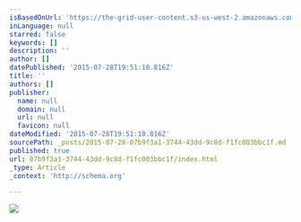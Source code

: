 ```yaml
---
isBasedOnUrl: 'https://the-grid-user-content.s3-us-west-2.amazonaws.com/3bf3fb0c-af94-4ae8-84aa-0d1bd1c89c35.jpg'
inLanguage: null
starred: false
keywords: []
description: ''
author: []
datePublished: '2015-07-28T19:51:10.816Z'
title: ''
authors: []
publisher:
  name: null
  domain: null
  url: null
  favicon: null
dateModified: '2015-07-28T19:51:10.816Z'
sourcePath: _posts/2015-07-28-07b9f3a1-3744-43dd-9c8d-f1fc003bbc1f.md
published: true
url: 07b9f3a1-3744-43dd-9c8d-f1fc003bbc1f/index.html
_type: Article
_context: 'http://schema.org'

---
```

![](https://the-grid-user-content.s3-us-west-2.amazonaws.com/3bf3fb0c-af94-4ae8-84aa-0d1bd1c89c35.jpg)